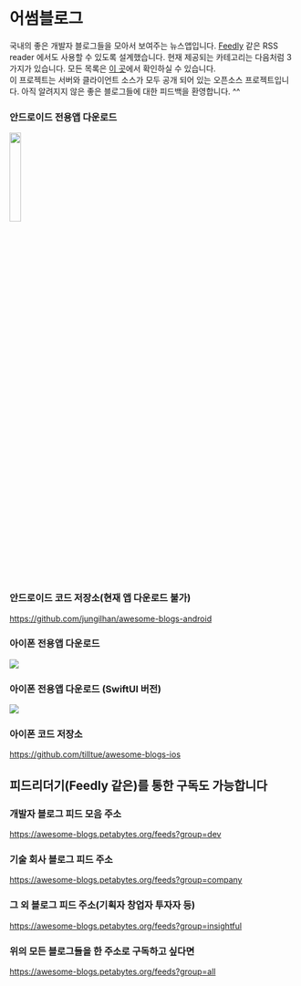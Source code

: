 # 어썸블로그
국내의 좋은 개발자 블로그들을 모아서 보여주는 뉴스앱입니다. 
[Feedly](https://feedly.com) 같은 RSS reader 에서도 사용할 수 있도록 설계했습니다.
현재 제공되는 카테고리는 다음처럼 3가지가 있습니다. 모든 목록은 [이 곳](https://github.com/BenjaminKim/awesome-blogs/blob/master/config/feeds.yml)에서 확인하실 수 있습니다.  
이 프로젝트는 서버와 클라이언트 소스가 모두 공개 되어 있는 오픈소스 프로젝트입니다.
아직 알려지지 않은 좋은 블로그들에 대한 피드백을 환영합니다. ^^  

### 안드로이드 전용앱 다운로드
<a href="https://play.google.com/store/apps/details?id=org.petabytes.awesomeblogs&referrer=utm_source%3Dgithub-server"><img src="https://play.google.com/intl/en_us/badges/images/generic/en_badge_web_generic.png" width="20%"></a>

### 안드로이드 코드 저장소(현재 앱 다운로드 불가)
https://github.com/jungilhan/awesome-blogs-android

### 아이폰 전용앱 다운로드
<a href="https://apps.apple.com/kr/app/%EC%96%B4%EC%8D%B8-%EB%B8%94%EB%A1%9C%EA%B7%B8/id1276023809"><img src="https://github.com/tilltue/awesome-blogs-ios/raw/master/badge-download-on-the-app-store.png" style="max-width:100%;"></a>

### 아이폰 전용앱 다운로드 (SwiftUI 버전)
<a href="https://apps.apple.com/kr/app/%EC%96%B4%EC%8D%B8-%EB%B8%94%EB%A1%9C%EA%B7%B8-%EA%B0%9C%EB%B0%9C%EC%9E%90-%EB%89%B4%EC%8A%A4/id1557176134"><img src="https://github.com/tilltue/awesome-blogs-ios/raw/master/badge-download-on-the-app-store.png" style="max-width:100%;"></a>

### 아이폰 코드 저장소
https://github.com/tilltue/awesome-blogs-ios

## 피드리더기(Feedly 같은)를 통한 구독도 가능합니다
### 개발자 블로그 피드 모음 주소
https://awesome-blogs.petabytes.org/feeds?group=dev

### 기술 회사 블로그 피드 주소
https://awesome-blogs.petabytes.org/feeds?group=company

### 그 외 블로그 피드 주소(기획자 창업자 투자자 등)
https://awesome-blogs.petabytes.org/feeds?group=insightful

### 위의 모든 블로그들을 한 주소로 구독하고 싶다면
https://awesome-blogs.petabytes.org/feeds?group=all